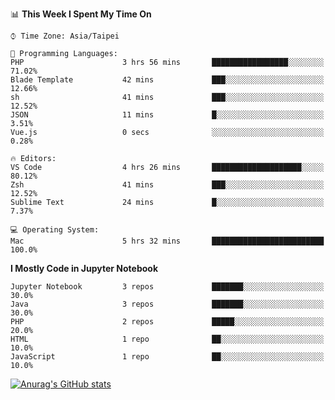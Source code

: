 <!--### Hi there 👋-->

<!--
**treevel/treevel** is a ✨ _special_ ✨ repository because its `README.md` (this file) appears on your GitHub profile.

Here are some ideas to get you started:

- 🔭 I’m currently working on ...
- 🌱 I’m currently learning ...
- 👯 I’m looking to collaborate on ...
- 🤔 I’m looking for help with ...
- 💬 Ask me about ...
- 📫 How to reach me: ...
- 😄 Pronouns: ...
- ⚡ Fun fact: ...
-->

<!--START_SECTION:waka-->
📊 **This Week I Spent My Time On** 

```text
⌚︎ Time Zone: Asia/Taipei

💬 Programming Languages: 
PHP                      3 hrs 56 mins       █████████████████░░░░░░░░   71.02% 
Blade Template           42 mins             ███░░░░░░░░░░░░░░░░░░░░░░   12.66% 
sh                       41 mins             ███░░░░░░░░░░░░░░░░░░░░░░   12.52% 
JSON                     11 mins             █░░░░░░░░░░░░░░░░░░░░░░░░   3.51% 
Vue.js                   0 secs              ░░░░░░░░░░░░░░░░░░░░░░░░░   0.28%

🔥 Editors: 
VS Code                  4 hrs 26 mins       ████████████████████░░░░░   80.12% 
Zsh                      41 mins             ███░░░░░░░░░░░░░░░░░░░░░░   12.52% 
Sublime Text             24 mins             █░░░░░░░░░░░░░░░░░░░░░░░░   7.37%

💻 Operating System: 
Mac                      5 hrs 32 mins       █████████████████████████   100.0%

```

**I Mostly Code in Jupyter Notebook** 

```text
Jupyter Notebook         3 repos             ███████░░░░░░░░░░░░░░░░░░   30.0% 
Java                     3 repos             ███████░░░░░░░░░░░░░░░░░░   30.0% 
PHP                      2 repos             █████░░░░░░░░░░░░░░░░░░░░   20.0% 
HTML                     1 repo              ██░░░░░░░░░░░░░░░░░░░░░░░   10.0% 
JavaScript               1 repo              ██░░░░░░░░░░░░░░░░░░░░░░░   10.0%

```



<!--END_SECTION:waka-->

<!-- GitHub Stats Card-->
[![Anurag's GitHub stats](https://github-readme-stats.vercel.app/api?username=treevel&show_icons=true&theme=monokai&count_private=true)](https://github.com/anuraghazra/github-readme-stats)
